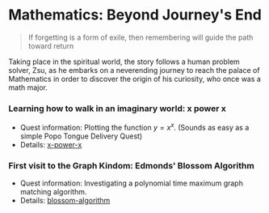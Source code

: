 # Mathematics: Beyond Journey's End
> If forgetting is a form of exile, then remembering will guide the path toward return

Taking place in the spiritual world, the story follows a human problem solver, Zsu, as he embarks on a neverending journey to reach the palace of Mathematics in order to discover the origin of his curiosity, who once was a math major. 

### Learning how to walk in an imaginary world: x power x
- Quest information: Plotting the function $y = x^x$. (Sounds as easy as a simple Popo Tongue Delivery Quest)
- Details: [x-power-x](https://github.com/su-zhihao/x-power-x)

### First visit to the Graph Kindom: Edmonds' Blossom Algorithm
- Quest information: Investigating a polynomial time maximum graph matching algorithm.
- Details: [blossom-algorithm](https://github.com/su-zhihao/blossom-algorithm)
